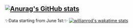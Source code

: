 
[![Anurag's GitHub stats](https://github-readme-stats.vercel.app/api?username=danieldz21&count_private=true&show_icons=true&theme=radical&hide=prs,issues,contribs)](https://github.com/anuraghazra/github-readme-stats)
-----
✨Data starting from June 1st:✨
[![willianrod's wakatime stats](https://github-readme-stats.vercel.app/api/wakatime?username=DanielDz21&layout=compact)](https://github.com/anuraghazra/github-readme-stats)


<!--
**DanielDz21/DanielDz21** is a ✨ _special_ ✨ repository because its `README.md` (this file) appears on your GitHub profile.

Here are some ideas to get you started:

- 🔭 I’m currently working on ...
- 🌱 I’m currently learning ...
- 👯 I’m looking to collaborate on ...
- 🤔 I’m looking for help with ...
- 💬 Ask me about ...
- 📫 How to reach me: ...
- 😄 Pronouns: ...
- ⚡ Fun fact: ...
-->
